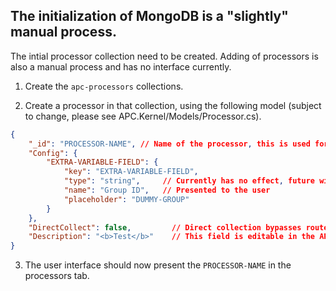 ## The initialization of MongoDB is a "slightly" manual process.


The intial processor collection need to be created.
Adding of processors is also a manual process and has no interface currently.

1. Create the `apc-processors` collections.

2. Create a processor in that collection, using the following model (subject to change, please see APC.Kernel/Models/Processor.cs).

```json
{
    "_id": "PROCESSOR-NAME", // Name of the processor, this is used for routing.
    "Config": {
        "EXTRA-VARIABLE-FIELD": {
            "key": "EXTRA-VARIABLE-FIELD",
            "type": "string",     // Currently has no effect, future will be dropdown etc
            "name": "Group ID",   // Presented to the user
            "placeholder": "DUMMY-GROUP"
        }
    },
    "DirectCollect": false,         // Direct collection bypasses routers and does not attempt processing.
    "Description": "<b>Test</b>"    // This field is editable in the APC.GUI and supports HTML.
}
```

3. The user interface should now present the `PROCESSOR-NAME` in the processors tab.